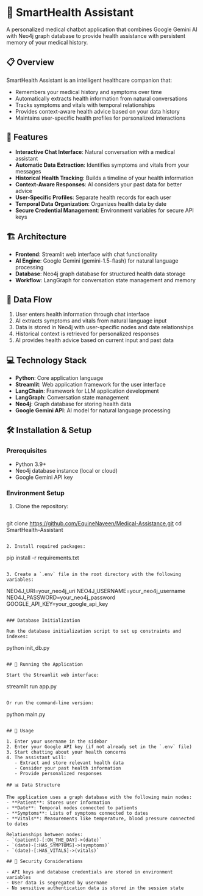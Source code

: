 # 🏥 SmartHealth Assistant

A personalized medical chatbot application that combines Google Gemini AI with Neo4j graph database to provide health assistance with persistent memory of your medical history.

## 📋 Overview

SmartHealth Assistant is an intelligent healthcare companion that:

- Remembers your medical history and symptoms over time
- Automatically extracts health information from natural conversations
- Tracks symptoms and vitals with temporal relationships
- Provides context-aware health advice based on your data history
- Maintains user-specific health profiles for personalized interactions

## 🚀 Features

- **Interactive Chat Interface**: Natural conversation with a medical assistant
- **Automatic Data Extraction**: Identifies symptoms and vitals from your messages
- **Historical Health Tracking**: Builds a timeline of your health information
- **Context-Aware Responses**: AI considers your past data for better advice
- **User-Specific Profiles**: Separate health records for each user
- **Temporal Data Organization**: Organizes health data by date
- **Secure Credential Management**: Environment variables for secure API keys

## 🏗️ Architecture

- **Frontend**: Streamlit web interface with chat functionality
- **AI Engine**: Google Gemini (gemini-1.5-flash) for natural language processing
- **Database**: Neo4j graph database for structured health data storage
- **Workflow**: LangGraph for conversation state management and memory

## 🔄 Data Flow

1. User enters health information through chat interface
2. AI extracts symptoms and vitals from natural language input
3. Data is stored in Neo4j with user-specific nodes and date relationships
4. Historical context is retrieved for personalized responses
5. AI provides health advice based on current input and past data

## 💻 Technology Stack

- **Python**: Core application language
- **Streamlit**: Web application framework for the user interface
- **LangChain**: Framework for LLM application development
- **LangGraph**: Conversation state management
- **Neo4j**: Graph database for storing health data
- **Google Gemini API**: AI model for natural language processing

## 🛠️ Installation & Setup

### Prerequisites

- Python 3.9+
- Neo4j database instance (local or cloud)
- Google Gemini API key

### Environment Setup

1. Clone the repository:
   ```
  git clone https://github.com/EquineNaveen/Medical-Assistance.git
   cd SmartHealth-Assistant
   ```

2. Install required packages:
   ```
   pip install -r requirements.txt
   ```

3. Create a `.env` file in the root directory with the following variables:
   ```
   NEO4J_URI=your_neo4j_uri
   NEO4J_USERNAME=your_neo4j_username
   NEO4J_PASSWORD=your_neo4j_password
   GOOGLE_API_KEY=your_google_api_key
   ```

### Database Initialization

Run the database initialization script to set up constraints and indexes:
```
python init_db.py
```

## 🚀 Running the Application

Start the Streamlit web interface:
```
streamlit run app.py
```

Or run the command-line version:
```
python main.py
```

## 👤 Usage

1. Enter your username in the sidebar
2. Enter your Google API key (if not already set in the `.env` file)
3. Start chatting about your health concerns
4. The assistant will:
   - Extract and store relevant health data
   - Consider your past health information
   - Provide personalized responses

## 📊 Data Structure

The application uses a graph database with the following main nodes:
- **Patient**: Stores user information
- **Date**: Temporal nodes connected to patients
- **Symptoms**: Lists of symptoms connected to dates
- **Vitals**: Measurements like temperature, blood pressure connected to dates

Relationships between nodes:
- `(patient)-[:ON_THE_DAY]->(date)`
- `(date)-[:HAS_SYMPTOMS]->(symptoms)`
- `(date)-[:HAS_VITALS]->(vitals)`

## 🔐 Security Considerations

- API keys and database credentials are stored in environment variables
- User data is segregated by username
- No sensitive authentication data is stored in the session state

